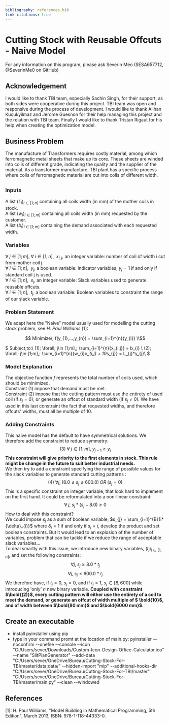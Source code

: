 ```yaml
---
bibliography: references.bib
link-citations: true
---
```


# Cutting Stock with Reusable Offcuts - Naive Model

For any information on this program, please ask Severin Meo (SESA657712, @SeverinMe0 on GitHub)
## **Acknowledgement**
I would like to thank TBI team, especially Sachin Singh, for their support, as both sides were cooperative during this project. TBI team was open and responsive during the process of development. I would like to thank Alihan Kucukyilmaz and Jerome Guesnon for their help managing this project and the relation with TBI team. Finally I would like to thank Tristan Rigaut for his help when creating the optimization model.

## Business Problem

The manufacture of Transformers requires costly material, among which ferromagnetic metal sheets that make up its core. These sheets are winded into coils of different grade, indicating the quality and the supplier of the material. As a transformer manufacture, TBI plant has a specific process where coils of ferromagnetic material are cut into coils of different width.

## 

### **Inputs**
A list $(L_{i})_{i\in[1;n]}$ containing all coils width (in mm) of the mother coils in stock.\
A list $(w_{i})_{i\in[1;m]}$ containing all coils width (in mm) requested by the customer.\
A list $(b_{i})_{i\in[1;m]}$ containing the demand associated with each requested width.

### **Variables**
$\forall\; j\in [1;m],\; \forall\; i\in [1;n],\;$ $x_{i,j}$, an integer variable: number of coil of width i cut from mother coil j.\
$\forall\; i\in [1;n],\;$ $y_{j}$, a boolean variable: indicator variables, $y_{j} = 1$ if and only if standard coil j is used.\
$\forall\; i\in [1;n],\;$ $s_{j}$, an integer variable: Slack variables used to generate reusable offcuts.\
$\forall\; i\in [1;n],\;$ $t_{j}$, a boolean variable: Boolean variables to constraint the range of our slack variable.

### **Problem Statement**
We adapt here the "Naive" model usually used for modelling the cutting stock problem, see _H. Paul Williams_ [1]:

$$ Minimize\; f(y_{1},...,y_{n}) = \sum_{i=1}^{n}{y_{i}} \\$$

$
Subject\;to:\\
(1)\; \forall\; j\in [1;m],\; \sum_{i=1}^{n}{x_{i,j}} = b_{i} \\
(2)\; \forall\; j\in [1;m],\; \sum_{i=1}^{n}{w_{i}*x_{i,j} + 10*s_{j}} = L_{j}*y_{j}\\
$

### **Model Explanation**
The objective function $f$ represents the total number of coils used, which should be minimized.\
Constraint $(1)$ impose that demand must be met.\
Constraint $(2)$ impose that the cutting pattern must use the entirety of used coil (if ${s_j}=0$), or generate an offcut of standard width (if $s_{j} \neq 0$). 
We have used in this last constraint the fact that requested widths, and therefore offcuts' widths, must all be multiple of 10.

### **Adding Constraints**
This naive model has the default to have symmetrical solutions. We therefore add the constraint to reduce symmetry:
$$ (3)\; \forall\;j\in [1;m],\; y_{j-1}\geq y_{j}$$
**This constraint will give priority to the first elements in stock. This rule might be change in the future to suit better industrial needs.**\
We then try to add a constraint specifying the range of possible values for the slack variables to generate standard cutting patterns :
$$(4)\; \forall j, \; (8.0 \le s_{j} \le 600.0)\;
OR\;
 (s_{j}=0)$$
This is a specific constraint on integer variable, that look hard to implement on the first hand. It could be reformulated into a non-linear constraint:
$$\forall\;j,\; s_{j}*(s_{j}-8.0) \geq 0 $$
How to deal with this constraint?\
We could impose $s_{j}$ as a sum of boolean variable, $s_{j} = \sum_{i=1}^{B}{i*{\delta}_{i}}$ where ${\delta}_{i}=1$ if and only if $s_{j}=i$, develop the product and set boolean constraints. But it would lead to an explosion of the number of variables, problem that can be tackle if we reduce the range of acceptable slack variables...\
To deal smartly with this issue, we introduce new binary variables, $(t_{j})_{j \in [1;n]}$, and set the following constraints:
$$\forall j, \; s_{j}\geq 8.0*t_{j}$$
$$\forall j, \; s_{j}\le 600.0*t_{j}$$
We therefore have, if $t_{j}=0$, $s_{j}=0$, and if $t_{j}=1$, $s_{j} \in [8,600]$ while introducing 'only' $n$ new binary variable. **Coupled with constraint $\bold{(2)}$, every cutting pattern will either use the entirety of a coil to meet the demand, or generate an offcut of width multiple of $ \bold{10}$, and of width between $\bold{80 mm}$ and $\bold{6000 mm}$.**

## Create an executable
- install pyinstaller using pip
- type in your command promt at the location of main.py:
pyinstaller --noconfirm --onefile --console --icon "C:/Users/sever/Downloads/Custom-Icon-Design-Office-Calculator.ico" --name "SlitPlanGenerator" --add-data "C:/Users/sever/OneDrive/Bureau/Cutting-Stock-For-TBI/master/data;data/" --hidden-import "mip" --additional-hooks-dir "C:/Users/sever/OneDrive/Bureau/Cutting-Stock-For-TBI/master"  "C:/Users/sever/OneDrive/Bureau/Cutting-Stock-For-TBI/master/main.py" --clean --windowed





## **References**

[1]: H. Paul Williams, "Model Building in Mathematical Programming, 5th Edition", March 2013, ISBN: 978-1-118-44333-0.

